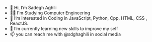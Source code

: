 - 👋 Hi, I’m Sadegh Aghili
- 👨‍💻 I'm Studying Computer Engineering 
- 👀 I’m interested in Coding in JavaScript, Python, Cpp, HTML, CSS , ReactJS.
- 🌱 I’m currently learning new skills to improve my self
- 📫 you can reach me with @sdghaghili in social media

<!---
Ssdghaghili/Ssdghaghili is a ✨ special ✨ repository because its `README.md` (this file) appears on your GitHub profile.
You can click the Preview link to take a look at your changes.
--->
